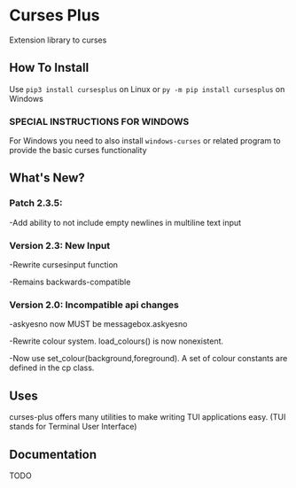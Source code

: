 # Curses Plus
Extension library to curses

## How To Install
Use ```pip3 install cursesplus```
on Linux or ```py -m pip install cursesplus```
on Windows

### SPECIAL INSTRUCTIONS FOR WINDOWS

For Windows you need to also install ```windows-curses``` or related program
to provide the basic curses functionality

## What's New?

### Patch 2.3.5:

-Add ability to not include empty newlines in multiline text input

### Version 2.3: New Input

-Rewrite cursesinput function

-Remains backwards-compatible

### Version 2.0: Incompatible api changes

-askyesno now MUST be messagebox.askyesno

-Rewrite colour system. load_colours() is now nonexistent.

-Now use set_colour(background,foreground). A set of colour constants are defined in the cp class.

## Uses

curses-plus offers many utilities to make writing TUI applications easy. (TUI stands for Terminal User Interface)

## Documentation

TODO